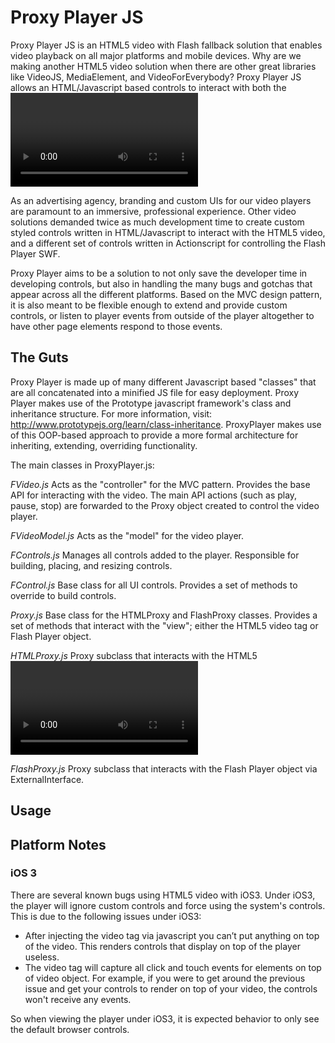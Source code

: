 # Proxy Player JS
Proxy Player JS is an HTML5 video with Flash fallback solution that enables video playback on all major platforms and mobile devices. Why are we making another HTML5 video solution when there are other great libraries like VideoJS, MediaElement, and VideoForEverybody? Proxy Player JS allows an HTML/Javascript based controls to interact with both the <video> element and Flash plug-in to control video. In the other video libraries listed here, a Flash (or even Silverlight for MediaElement) player is used for playback when HTML5 video is not available, and that Flash player and its controls are all within embedded within the SWF. 
	
As an advertising agency, branding and custom UIs for our video players are paramount to an immersive, professional experience. Other video solutions demanded twice as much development time to create custom styled controls written in HTML/Javascript to interact with the HTML5 video, and a different set of controls written in Actionscript for controlling the Flash Player SWF.

Proxy Player aims to be a solution to not only save the developer time in developing controls, but also in handling the many bugs and gotchas that appear across all the different platforms. Based on the MVC design pattern, it is also meant to be flexible enough to extend and provide custom controls, or listen to player events from outside of the player altogether to have other page elements respond to those events. 
	
## The Guts 
Proxy Player is made up of many different Javascript based "classes" that are all concatenated into a minified JS file for easy deployment. Proxy Player makes use of the Prototype javascript framework's class and inheritance structure. For more information, visit: http://www.prototypejs.org/learn/class-inheritance. ProxyPlayer makes use of this OOP-based approach to provide a more formal architecture for inheriting, extending, overriding functionality.

The main classes in ProxyPlayer.js:

*FVideo.js*
Acts as the "controller" for the MVC pattern. Provides the base API for interacting with the video. The main API actions (such as play, pause, stop) are forwarded to the Proxy object created to control the video player.

*FVideoModel.js*
Acts as the "model" for the video player. 

*FControls.js*
Manages all controls added to the player. Responsible for building, placing, and resizing controls.

*FControl.js*
Base class for all UI controls. Provides a set of methods to override to build controls.

*Proxy.js*
Base class for the HTMLProxy and FlashProxy classes. Provides a set of methods that interact with the "view"; either the HTML5 video tag or Flash Player object.

*HTMLProxy.js*
Proxy subclass that interacts with the HTML5 <video> tag.

*FlashProxy.js*
Proxy subclass that interacts with the Flash Player object via ExternalInterface.

## Usage

## Platform Notes

### iOS 3

There are several known bugs using HTML5 video with iOS3. Under iOS3, the player will ignore custom controls and force using the system's controls. This is due to the following issues under iOS3:

* After injecting the video tag via javascript you can’t put anything on top of the video. This renders controls that display on top of the player useless.
* The video tag will capture all click and touch events for elements on top of video object. For example, if you were to get around the previous issue and get your controls to render on top of your video, the controls won't receive any events.

So when viewing the player under iOS3, it is expected behavior to only see the default browser controls.